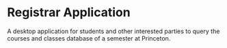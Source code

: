 # Registrar Application

A desktop application for students and other interested parties to query the courses and classes database of a semester at Princeton.
